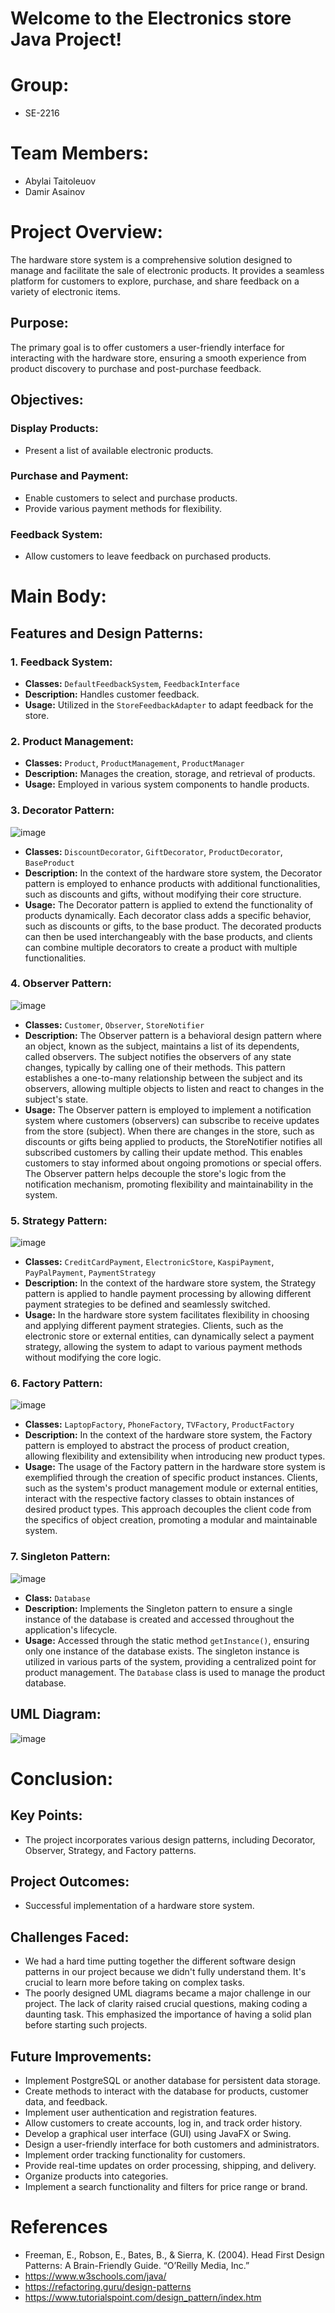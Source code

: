 # Welcome to the Electronics store Java Project!
# Group: 
- SE-2216
# Team Members:
- Abylai Taitoleuov
- Damir Asainov

# Project Overview:
The hardware store system is a comprehensive solution designed to manage and facilitate the sale of electronic products. It provides a seamless platform for customers to explore, purchase, and share feedback on a variety of electronic items.

## Purpose:
The primary goal is to offer customers a user-friendly interface for interacting with the hardware store, ensuring a smooth experience from product discovery to purchase and post-purchase feedback.

## Objectives:

### Display Products:
- Present a list of available electronic products.

### Purchase and Payment:
- Enable customers to select and purchase products.
- Provide various payment methods for flexibility.

### Feedback System:
- Allow customers to leave feedback on purchased products.

# Main Body:

## Features and Design Patterns:

### 1. Feedback System:
- **Classes:** `DefaultFeedbackSystem`, `FeedbackInterface`
- **Description:** Handles customer feedback.
- **Usage:** Utilized in the `StoreFeedbackAdapter` to adapt feedback for the store.

### 2. Product Management:
- **Classes:** `Product`, `ProductManagement`, `ProductManager`
- **Description:** Manages the creation, storage, and retrieval of products.
- **Usage:** Employed in various system components to handle products.

### 3. Decorator Pattern:
![image](https://github.com/DamirAsainov/SDP_final/assets/121009414/ab750f0b-02f8-456b-b7a5-ff633d8cf9a0)

- **Classes:** `DiscountDecorator`, `GiftDecorator`, `ProductDecorator`, `BaseProduct`
- **Description:** In the context of the hardware store system, the Decorator pattern is employed to enhance products with additional functionalities, such as discounts and gifts, without modifying their core structure.
- **Usage:** The Decorator pattern is applied to extend the functionality of products dynamically. Each decorator class adds a specific behavior, such as discounts or gifts, to the base product. The decorated products can then be used interchangeably with the base products, and clients can combine multiple decorators to create a product with multiple functionalities.

### 4. Observer Pattern:
![image](https://github.com/DamirAsainov/SDP_final/assets/121009414/f76bc700-5ee2-475a-b53a-92bf2a8f21d9)

- **Classes:** `Customer`, `Observer`, `StoreNotifier`
- **Description:** The Observer pattern is a behavioral design pattern where an object, known as the subject, maintains a list of its dependents, called observers. The subject notifies the observers of any state changes, typically by calling one of their methods. This pattern establishes a one-to-many relationship between the subject and its observers, allowing multiple objects to listen and react to changes in the subject's state.
- **Usage:** The Observer pattern is employed to implement a notification system where customers (observers) can subscribe to receive updates from the store (subject). When there are changes in the store, such as discounts or gifts being applied to products, the StoreNotifier notifies all subscribed customers by calling their update method. This enables customers to stay informed about ongoing promotions or special offers. The Observer pattern helps decouple the store's logic from the notification mechanism, promoting flexibility and maintainability in the system.

### 5. Strategy Pattern:
![image](https://github.com/DamirAsainov/SDP_final/assets/121009414/c3e24ab7-ffe8-48e1-b0ff-d44aa8a5b078)

- **Classes:** `CreditCardPayment`, `ElectronicStore`, `KaspiPayment`, `PayPalPayment`, `PaymentStrategy`
- **Description:** In the context of the hardware store system, the Strategy pattern is applied to handle payment processing by allowing different payment strategies to be defined and seamlessly switched.
- **Usage:**  In the hardware store system facilitates flexibility in choosing and applying different payment strategies. Clients, such as the electronic store or external entities, can dynamically select a payment strategy, allowing the system to adapt to various payment methods without modifying the core logic.

### 6. Factory Pattern:
![image](https://github.com/DamirAsainov/SDP_final/assets/121009414/8a5b707a-ee92-4b39-988a-74f5a72db949)
- **Classes:** `LaptopFactory`, `PhoneFactory`, `TVFactory`, `ProductFactory`
- **Description:** In the context of the hardware store system, the Factory pattern is employed to abstract the process of product creation, allowing flexibility and extensibility when introducing new product types.
- **Usage:** The usage of the Factory pattern in the hardware store system is exemplified through the creation of specific product instances. Clients, such as the system's product management module or external entities, interact with the respective factory classes to obtain instances of desired product types. This approach decouples the client code from the specifics of object creation, promoting a modular and maintainable system.

### 7. Singleton Pattern:
![image](https://github.com/DamirAsainov/SDP_final/assets/121009414/0a9147fe-3624-4957-b539-563da33ccaca)

- **Class:** `Database`
- **Description:** Implements the Singleton pattern to ensure a single instance of the database is created and accessed throughout the application's lifecycle.
- **Usage:**
  Accessed through the static method `getInstance()`, ensuring only one instance of the database exists.
  The singleton instance is utilized in various parts of the system, providing a centralized point for product management.
  The `Database` class is used to manage the product database.

## UML Diagram:
![image](https://github.com/DamirAsainov/SDP_final/assets/121009414/00765dc7-9621-4839-a87c-699691279235)


# Conclusion:

## Key Points:
- The project incorporates various design patterns, including Decorator, Observer, Strategy, and Factory patterns.

## Project Outcomes:
- Successful implementation of a hardware store system.

## Challenges Faced:
- We had a hard time putting together the different software design patterns in our project because we didn't fully understand them. It's crucial to learn more before taking on complex tasks.
- The poorly designed UML diagrams became a major challenge in our project. The lack of clarity raised crucial questions, making coding a daunting task. This emphasized the importance of having a solid plan before starting such projects.

## Future Improvements:
- Implement PostgreSQL or another database for persistent data storage.
- Create methods to interact with the database for products, customer data, and feedback.
- Implement user authentication and registration features.
- Allow customers to create accounts, log in, and track order history.
- Develop a graphical user interface (GUI) using JavaFX or Swing.
- Design a user-friendly interface for both customers and administrators.
- Implement order tracking functionality for customers.
- Provide real-time updates on order processing, shipping, and delivery.
- Organize products into categories.
- Implement a search functionality and filters for price range or brand.

# References 
- Freeman, E., Robson, E., Bates, B., & Sierra, K. (2004). Head First Design Patterns: A Brain-Friendly Guide. “O’Reilly Media, Inc.”
- https://www.w3schools.com/java/
- https://refactoring.guru/design-patterns
- https://www.tutorialspoint.com/design_pattern/index.htm
